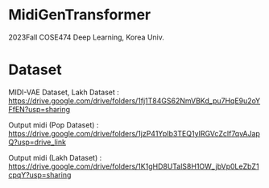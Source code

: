 # MidiGenTransformer
2023Fall COSE474 Deep Learning, Korea Univ.

# Dataset
MIDI-VAE Dataset, Lakh Dataset : https://drive.google.com/drive/folders/1fj1T84GS62NmVBKd_pu7HqE9u2oYFfEN?usp=sharing

Output midi (Pop Dataset) : https://drive.google.com/drive/folders/1jzP41YpIb3TEQ1yIRGVcZclf7qvAJapQ?usp=drive_link

Output midi (Lakh Dataset) : https://drive.google.com/drive/folders/1K1gHD8UTalS8H1OW_jbVp0LeZbZ1cpqY?usp=sharing
